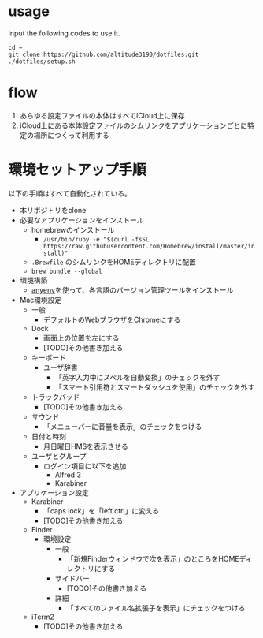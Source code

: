 # usage
Input the following codes to use it.

```
cd ~
git clone https://github.com/altitude3190/dotfiles.git
./dotfiles/setup.sh
```

# flow

1. あらゆる設定ファイルの本体はすべてiCloud上に保存
2. iCloud上にある本体設定ファイルのシムリンクをアプリケーションごとに特定の場所につくって利用する

# 環境セットアップ手順

以下の手順はすべて自動化されている。

+ 本リポジトリをclone
+ 必要なアプリケーションをインストール
  - homebrewのインストール
    - ` /usr/bin/ruby -e "$(curl -fsSL https://raw.githubusercontent.com/Homebrew/install/master/install)" `
  - `.Brewfile` のシムリンクをHOMEディレクトリに配置
  - ` brew bundle --global `
+ 環境構築
  - [anyenv](https://github.com/anyenv/anyenv)を使って、各言語のバージョン管理ツールをインストール
+ Mac環境設定
  - 一般
    - デフォルトのWebブラウザをChromeにする
  - Dock
    - 画面上の位置を左にする
    - [TODO]その他書き加える
  - キーボード
    - ユーザ辞書
      - 「英字入力中にスペルを自動変換」のチェックを外す
      - 「スマート引用符とスマートダッシュを使用」のチェックを外す
  - トラックパッド
    - [TODO]その他書き加える
  - サウンド
    - 「メニューバーに音量を表示」のチェックをつける
  - 日付と時刻
    - 月日曜日HMSを表示させる
  - ユーザとグループ
    - ログイン項目に以下を追加
      - Alfred 3
      - Karabiner
+ アプリケーション設定
  - Karabiner
    - 「caps lock」を「left ctrl」に変える
    - [TODO]その他書き加える
  - Finder
    - 環境設定
      - 一般
        - 「新規Finderウィンドウで次を表示」のところをHOMEディレクトリにする
      - サイドバー
        - [TODO]その他書き加える
      - 詳細
        - 「すべてのファイル名拡張子を表示」にチェックをつける
  - iTerm2
    - [TODO]その他書き加える
  
